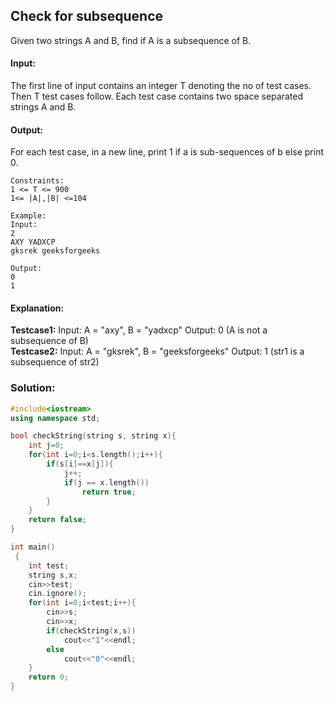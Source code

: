 ##  Check for subsequence 
Given two strings A and B, find if A is a subsequence of B.

#### Input:
The first line of input contains an integer T denoting the no of test cases. Then T test cases follow. Each test case contains two space separated strings A and B.

#### Output:
For each test case, in a new line, print 1 if a is sub-sequences of b else print 0.
```
Constraints:
1 <= T <= 900
1<= |A|,|B| <=104

Example:
Input:
2
AXY YADXCP
gksrek geeksforgeeks

Output:
0
1
```
#### Explanation:
<b>Testcase1:</b>
Input: A = "axy", B = "yadxcp"
Output: 0 (A is not a subsequence of B)  
<b>Testcase2:</b>
Input: A = "gksrek", B = "geeksforgeeks"
Output: 1 (str1 is a subsequence of str2)

### Solution:
```c++
#include<iostream>
using namespace std;

bool checkString(string s, string x){
    int j=0;
    for(int i=0;i<s.length();i++){
        if(s[i]==x[j]){
            j++;
            if(j == x.length())
                return true;
        }
    }
    return false;
}

int main()
 {
	int test;
	string s,x;
	cin>>test;
	cin.ignore();
	for(int i=0;i<test;i++){
	    cin>>s;
	    cin>>x;
	    if(checkString(x,s))
	        cout<<"1"<<endl;
	    else
	        cout<<"0"<<endl;
	}
	return 0;
}
```
